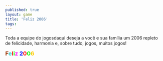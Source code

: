 ```yaml
---
published: true
layout: game
title: 'Feliz 2006'
tags: 
---
```

Toda a equipe do jogosdaqui deseja a você e sua família um 2006 repleto de felicidade, harmonia e, sobre tudo, jogos, muitos jogos!

<span style="font-size: large;"><span style="font-weight: bold;"><span style="color: #993300;">F</span></span></span><span style="font-size: large;"><span style="font-weight: bold;"><span style="color: #33cccc;">e</span><span style="color: #ff0000;">l</span><span style="color: #00ff00;">i</span><span style="color: #ff00ff;">z</span> <span style="color: #0000ff;">2</span><span style="color: #ff0000;">0</span><span style="color: #00ff00;">0</span><span style="color: #ffcc00;">6</span></span></span>

